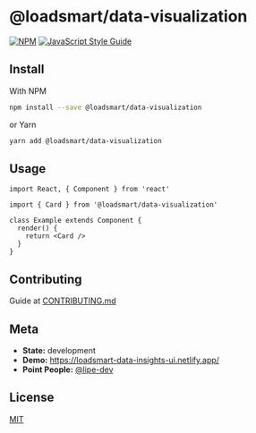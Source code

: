 # @loadsmart/data-visualization

[![NPM](https://img.shields.io/npm/v/@loadsmart/data-visualization.svg)](https://www.npmjs.com/package/@loadsmart/data-visualization) [![JavaScript Style Guide](https://img.shields.io/badge/code_style-standard-brightgreen.svg)](https://standardjs.com)

## Install

With NPM

```bash
npm install --save @loadsmart/data-visualization
```

or Yarn

```bash
yarn add @loadsmart/data-visualization
```

## Usage

```tsx
import React, { Component } from 'react'

import { Card } from '@loadsmart/data-visualization'

class Example extends Component {
  render() {
    return <Card />
  }
}
```

## Contributing

Guide at [CONTRIBUTING.md](https://github.com/loadsmart/data-visualization-components/blob/main/CONTRIBUTING.md)

## Meta

- **State:** development
- **Demo:** <https://loadsmart-data-insights-ui.netlify.app/>
- **Point People:** [@lipe-dev](https://github.com/lipe-dev)

## License

[MIT](./LICENSE)
